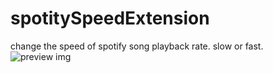 # spotitySpeedExtension
change the speed of spotify song playback rate. slow or fast.
![preview img](https://raw.githubusercontent.com/intOrfloat/spotitySpeedExtension/master/promo%20444%20280.png)
